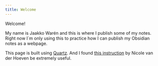 ```yaml
---
title: Welcome
---
```

Welcome!

My name is Jaakko Warén and this is where I publish some of my notes. Right now I´m only using this to practice how I can publish my Obsidian notes as a webpage.

This page is built using [Quartz](https://quartz.jzhao.xyz/). And I found [this instruction](https://www.youtube.com/watch?v=6s6DT1yN4dw&t) by Nicole van der Hoeven be extremely useful.
